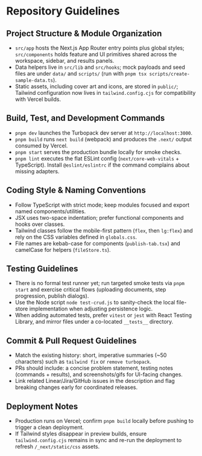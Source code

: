 ﻿# Repository Guidelines

## Project Structure & Module Organization
- `src/app` hosts the Next.js App Router entry points plus global styles; `src/components` holds feature and UI primitives shared across the workspace, sidebar, and results panels.
- Data helpers live in `src/lib` and `src/hooks`; mock payloads and seed files are under `data/` and `scripts/` (run with `pnpm tsx scripts/create-sample-data.ts`).
- Static assets, including cover art and icons, are stored in `public/`; Tailwind configuration now lives in `tailwind.config.cjs` for compatibility with Vercel builds.

## Build, Test, and Development Commands
- `pnpm dev` launches the Turbopack dev server at `http://localhost:3000`.
- `pnpm build` runs `next build` (webpack) and produces the `.next/` output consumed by Vercel.
- `pnpm start` serves the production bundle locally for smoke checks.
- `pnpm lint` executes the flat ESLint config (`next/core-web-vitals` + TypeScript). Install `@eslint/eslintrc` if the command complains about missing adapters.

## Coding Style & Naming Conventions
- Follow TypeScript with strict mode; keep modules focused and export named components/utilities.
- JSX uses two-space indentation; prefer functional components and hooks over classes.
- Tailwind classes follow the mobile-first pattern (`flex`, then `lg:flex`) and rely on the CSS variables defined in `globals.css`.
- File names are kebab-case for components (`publish-tab.tsx`) and camelCase for helpers (`fileStore.ts`).

## Testing Guidelines
- There is no formal test runner yet; run targeted smoke tests via `pnpm start` and exercise critical flows (uploading documents, step progression, publish dialogs).
- Use the Node script `node test-crud.js` to sanity-check the local file-store implementation when adjusting persistence logic.
- When adding automated tests, prefer `vitest` or `jest` with React Testing Library, and mirror files under a co-located `__tests__` directory.

## Commit & Pull Request Guidelines
- Match the existing history: short, imperative summaries (~50 characters) such as `tailwind fix` or `remove turbopack`.
- PRs should include: a concise problem statement, testing notes (commands + results), and screenshots/gifs for UI-facing changes.
- Link related Linear/Jira/GitHub issues in the description and flag breaking changes early for coordinated releases.

## Deployment Notes
- Production runs on Vercel; confirm `pnpm build` locally before pushing to trigger a clean deployment.
- If Tailwind styles disappear in preview builds, ensure `tailwind.config.cjs` remains in sync and re-run the deployment to refresh `/_next/static/css` assets.
